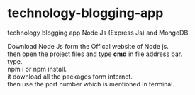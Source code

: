 # technology-blogging-app
technology blogging app Node Js (Express Js) and MongoDB

Download Node Js form the Offical website of Node js.<br/>
then open the project files and type **cmd** in file address bar.<br/>
type.<br/>
npm i or npm install.<br/>
it download all the packages form internet.<br/>
then use the port number which is mentioned in terminal.<br/>
